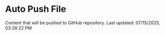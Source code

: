 # Auto Push File

Content that will be pushed to GitHub repository.
Last updated: 07/15/2025, 03:28:22 PM